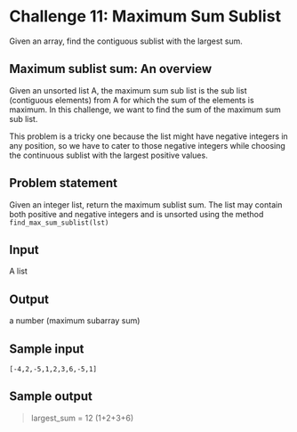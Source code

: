 # Challenge 11: Maximum Sum Sublist

Given an array, find the contiguous sublist with the largest sum.

## Maximum sublist sum: An overview

Given an unsorted list A, the maximum sum sub list is the sub list (contiguous elements) from A for which the sum of the elements is maximum. In this challenge, we want to find the sum of the maximum sum sub list.

This problem is a tricky one because the list might have negative integers in any position, so we have to cater to those negative integers while choosing the continuous sublist with the largest positive values.

## Problem statement

Given an integer list, return the maximum sublist sum. The list may contain both positive and negative integers and is unsorted using the method `find_max_sum_sublist(lst)`

## Input

A list

## Output

a number (maximum subarray sum)

## Sample input

```
[-4,2,-5,1,2,3,6,-5,1]
```

## Sample output

> largest_sum = 12 (1+2+3+6)
